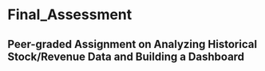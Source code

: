 # Final_Assessment
## Peer-graded Assignment on Analyzing Historical Stock/Revenue Data and Building a Dashboard

